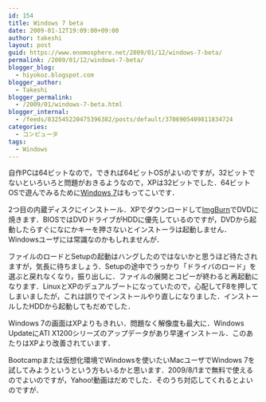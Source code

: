 ```yaml
---
id: 154
title: Windows 7 beta
date: 2009-01-12T19:09:00+09:00
author: takeshi
layout: post
guid: https://www.enomosphere.net/2009/01/12/windows-7-beta/
permalink: /2009/01/12/windows-7-beta/
blogger_blog:
  - hiyokoz.blogspot.com
blogger_author:
  - Takeshi
blogger_permalink:
  - /2009/01/windows-7-beta.html
blogger_internal:
  - /feeds/832545220475396382/posts/default/3706905409811834724
categories:
  - コンピュータ
tags:
  - Windows
---
```

自作PCは64ビットなので，できれば64ビットOSがよいのですが，32ビットでないといろいろと問題がおきるようなので，XPは32ビットでした．64ビットOSで遊んでみるために<a href="http://www.microsoft.com/windows7/">Windows 7</a>はもってこいです．

2つ目の内蔵ディスクにインストール．XPでダウンロードして<a href="http://www.imgburn.com/">ImgBurn</a>でDVDに焼きます．BIOSではDVDドライブがHDDに優先しているのですが，DVDから起動したらすぐになにかキーを押さないとインストーラは起動しません．Windowsユーザには常識なのかもしれませんが．

ファイルのロードとSetupの起動はハングしたのではないかと思うほど待たされますが，気長に待ちましょう．Setupの途中でうっかり「ドライバのロード」を選ぶと戻れなくなり，振り出しに．ファイルの展開とコピーが終わると再起動になります．LinuxとXPのデュアルブートになっていたので，心配してF8を押してしまいましたが，これは誤りでインストールやり直しになりました．インストールしたHDDから起動してもだめでした．

Windows 7の画面はXPよりもきれい．問題なく解像度も最大に．Windows UpdateにATI X1200シリーズのアップデータがあり早速インストール．このあたりはXPより改善されています．

Bootcampまたは仮想化環境でWindowsを使いたいMacユーザでWindows 7を試してみようというという方もいるかと思います．2009/8/1まで無料で使えるのでよいのですが，Yahoo!動画はだめでした．そのうち対応してくれるとよいのですが．